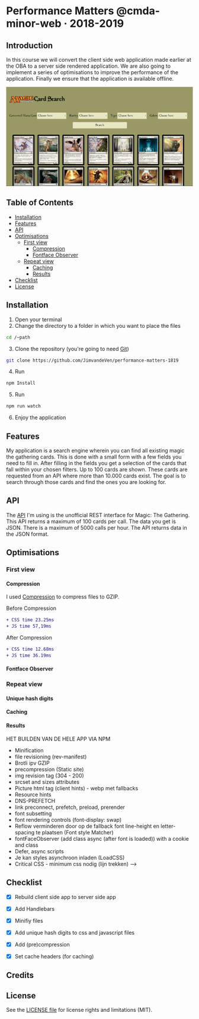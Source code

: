 # Performance Matters @cmda-minor-web · 2018-2019

## Introduction
In this course we will convert the client side web application made earlier at the OBA to a server side rendered application. We are also going to implement a series of optimisations to improve the performance of the application. Finally we ensure that the application is available offline.


![Screenshot](screens/screenshot.png)

## Table of Contents

- [Installation](#installation)
- [Features](#features)
- [API](#api)
- [Optimisations](#optimisations)
  - [First view](#first-view)
    - [Compression](#compression)
    - [Fontface Observer](#fontface-observer)
  - [Repeat view](#repeat-view)
    - [Caching](#caching)
    - [Results](#results)
- [Checklist](#checklist)
- [License](#license)

## Installation
1. Open your terminal
2. Change the directory to a folder in which you want to place the files
```bash
cd /~path
```
3. Clone the repository (you're going to need [Git](https://www.linode.com/docs/development/version-control/how-to-install-git-on-linux-mac-and-windows/))
```bash
git clone https://github.com/JimvandeVen/performance-matters-1819
```
4. Run 
```bash
npm Install
```
5. Run 
```bash
npm run watch
```
6. Enjoy the application

## Features

My application is a search engine wherein you can find all existing magic the gathering cards. This is done with a small form with a few fields you need to fill in. After filling in the fields you get a selection of the cards that fall within your chosen filters. Up to 100 cards are shown. These cards are requested from an API where more than 10.000 cards exist. The goal is to search through those cards and find the ones you are looking for.

## API

The [API](https://docs.magicthegathering.io/) I'm using is the unofficial REST interface for Magic: The Gathering. This API returns a maximum of 100 cards per call. The data you get is JSON. There is a maximum of 5000 calls per hour. The API returns data in the JSON format. 

## Optimisations

### First view

#### Compression
I used [Compression](https://www.npmjs.com/package/compression) to compress files to GZIP.

Before Compression
```diff
+ CSS time 23.25ms
+ JS time 57,19ms
```
After Compression
```diff
+ CSS time 12.68ms
+ JS time 36.19ms
```

#### Fontface Observer


### Repeat view

#### Unique hash digits

#### Caching


#### Results

HET BUILDEN VAN DE HELE APP VIA NPM

- Minification
- file revisioning (rev-manifest)
- Brotli ipv GZIP
- precompression (Static site)
- img revision tag (304 - 200)
- srcset and sizes attributes 
- Picture html tag (client hints) - webp met fallbacks
- Resource hints
- DNS-PREFETCH
- link preconnect, prefetch, preload, prerender
- font subsetting
- font rendering controls (font-display: swap)
- Reflow verminderen door op de fallback font line-height en letter-spacing te plaatsen (Font style Matcher)
- fontFaceObserver (add class async (after font is loaded)) with a cookie and class
- Defer, async scripts
- Je kan styles asynchroon inladen (LoadCSS)
- Critical CSS - minimum css nodig (lijn trekken) -->

## Checklist
- [x] Rebuild client side app to server side app
- [x] Add Handlebars
- [x] Minifiy files
- [X] Add unique hash digits to css and javascript files
- [X] Add (pre)compression
- [X] Set cache headers (for caching)


## Credits


## License 
See the [LICENSE file](https://github.com/Mennauu/web-app-from-scratch-18-19/blob/master/LICENSE) for license rights and limitations (MIT).

